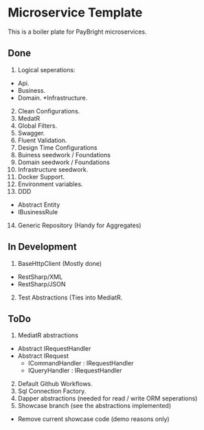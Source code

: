 # Microservice Template
This is a boiler plate for PayBright microservices.

## Done
1. Logical seperations:
  * Api.
  * Business.
  * Domain.
  *Infrastructure.

2. Clean Configurations.
3. MedatR
4. Global Filters.
5. Swagger.
6. Fluent Validation.
7. Design Time Configurations
8. Buiness seedwork / Foundations
9. Domain seedwork / Foundations
10. Infrastructure seedwork.
11. Docker Support.
12. Environment variables.
13. DDD
  * Abstract Entity
  * IBusinessRule
14. Generic Repository (Handy for Aggregates)

## In Development
1. BaseHttpClient (Mostly done)
  * RestSharp/XML
  * RestSharp/JSON
2. Test Abstractions (Ties into MediatR.

## ToDo
1. MediatR abstractions
  * Abstract IRequestHandler
  * Abstract IRequest
    * ICommandHandler : IRequestHandler
    * IQueryHandler : IRequestHandler
2. Default Github Workflows.
3. Sql Connection Factory.
4. Dapper abstractions (needed for read / write ORM seperations)
5. Showcase branch (see the abstractions implemented)
  * Remove current showcase code (demo reasons only)
    
